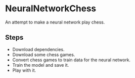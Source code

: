# NeuralNetworkChess
An attempt to make a neural network play chess.

## Steps
- Download dependencies.
- Download some chess games.
- Convert chess games to train data for the neural network.
- Train the model and save it.
- Play with it.
